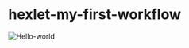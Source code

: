 # hexlet-my-first-workflow
![Hello-world](https://github.com/shakedizzy/hexlet-my-first-workflow/actions/workflows/hello-world.yml/badge.svg)